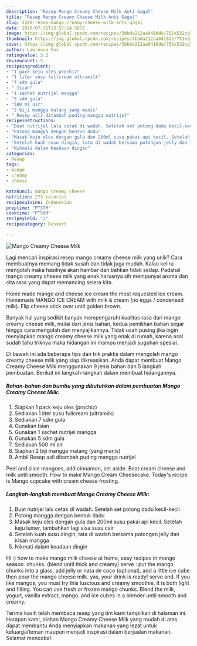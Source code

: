 ```yaml
---
description: "Resep Mango Creamy Cheese Milk Anti Gagal"
title: "Resep Mango Creamy Cheese Milk Anti Gagal"
slug: 2282-resep-mango-creamy-cheese-milk-anti-gagal
date: 2020-07-31T13:57:14.587Z
image: https://img-global.cpcdn.com/recipes/3bbda212aa0416de/751x532cq70/mango-creamy-cheese-milk-foto-resep-utama.jpg
thumbnail: https://img-global.cpcdn.com/recipes/3bbda212aa0416de/751x532cq70/mango-creamy-cheese-milk-foto-resep-utama.jpg
cover: https://img-global.cpcdn.com/recipes/3bbda212aa0416de/751x532cq70/mango-creamy-cheese-milk-foto-resep-utama.jpg
author: Lawrence Cox
ratingvalue: 3.2
reviewcount: 5
recipeingredient:
- "1 pack keju oles prochiz"
- "1 liter susu fullcream ultramilk"
- "7 sdm gula"
- " Isian"
- "1 sachet nutrijel mangga"
- "5 sdm gula"
- "500 ml air"
- "2 biji mangga matang yang manis"
- " Resep asli ditambah puding mangga nutrijel"
recipeinstructions:
- "Buat nutrijel lalu cetak di wadah. Setelah set potong dadu kecil-kecil"
- "Potong mangga dengan bentuk dadu"
- "Masak keju oles dengan gula dan 200ml susu pakai api kecil. Setelah keju lumer, tambahkan lagi sisa susu cair"
- "Setelah kuah susu dingin, tata di wadah bersama potongan jelly dan irisan mangga"
- "Nikmati dalam keadaan dingin"
categories:
- Resep
tags:
- mango
- creamy
- cheese

katakunci: mango creamy cheese 
nutrition: 273 calories
recipecuisine: Indonesian
preptime: "PT37M"
cooktime: "PT56M"
recipeyield: "2"
recipecategory: Dessert

---
```



![Mango Creamy Cheese Milk](https://img-global.cpcdn.com/recipes/3bbda212aa0416de/751x532cq70/mango-creamy-cheese-milk-foto-resep-utama.jpg)

Lagi mencari inspirasi resep mango creamy cheese milk yang unik? Cara membuatnya memang tidak susah dan tidak juga mudah. Kalau keliru mengolah maka hasilnya akan hambar dan bahkan tidak sedap. Padahal mango creamy cheese milk yang enak harusnya sih mempunyai aroma dan cita rasa yang dapat memancing selera kita.

Home made mango and cheese ice cream the most requested ice cream. Homemade MANGO ICE CREAM with milk &amp; cream (no eggs / condensed milk). Flip cheese stick over until golden brown.

Banyak hal yang sedikit banyak mempengaruhi kualitas rasa dari mango creamy cheese milk, mulai dari jenis bahan, kedua pemilihan bahan segar hingga cara mengolah dan menyajikannya. Tidak usah pusing jika ingin menyiapkan mango creamy cheese milk yang enak di rumah, karena asal sudah tahu triknya maka hidangan ini mampu menjadi suguhan spesial.


Di bawah ini ada beberapa tips dan trik praktis dalam mengolah mango creamy cheese milk yang siap dikreasikan. Anda dapat membuat Mango Creamy Cheese Milk menggunakan 9 jenis bahan dan 5 langkah pembuatan. Berikut ini langkah-langkah dalam membuat hidangannya.

<!--inarticleads1-->

##### Bahan-bahan dan bumbu yang dibutuhkan dalam pembuatan Mango Creamy Cheese Milk:

1. Siapkan 1 pack keju oles (prochiz)
1. Sediakan 1 liter susu fullcream (ultramilk)
1. Sediakan 7 sdm gula
1. Gunakan  Isian
1. Gunakan 1 sachet nutrijel mangga
1. Gunakan 5 sdm gula
1. Sediakan 500 ml air
1. Siapkan 2 biji mangga matang (yang manis)
1. Ambil  Resep asli ditambah puding mangga nutrijel


Peel and slice mangoes, add cinnamon, set aside. Beat cream cheese and milk until smooth. How to make Mango Cream Cheesecake. Today&#39;s recipe is Mango cupcake with cream cheese frosting. 

<!--inarticleads2-->

##### Langkah-langkah membuat Mango Creamy Cheese Milk:

1. Buat nutrijel lalu cetak di wadah. Setelah set potong dadu kecil-kecil
1. Potong mangga dengan bentuk dadu
1. Masak keju oles dengan gula dan 200ml susu pakai api kecil. Setelah keju lumer, tambahkan lagi sisa susu cair
1. Setelah kuah susu dingin, tata di wadah bersama potongan jelly dan irisan mangga
1. Nikmati dalam keadaan dingin


Hi :) how to make mango milk cheese at home, easy recipes in mango season. chunks. (blend until thick and creamy) serve : put the mango chunks into a glass, add jelly or nata de coco (optional), add a little ice cube then pour the mango cheese milk. yas, your drink is ready! serve and. If you like mangos, you must try this luscious and creamy smoothie. It is both light and filling. You can use fresh or frozen mango chunks. Blend the milk, yogurt, vanilla extract, mango, and ice cubes in a blender until smooth and creamy. 

Terima kasih telah membaca resep yang tim kami tampilkan di halaman ini. Harapan kami, olahan Mango Creamy Cheese Milk yang mudah di atas dapat membantu Anda menyiapkan makanan yang lezat untuk keluarga/teman maupun menjadi inspirasi dalam berjualan makanan. Selamat mencoba!

